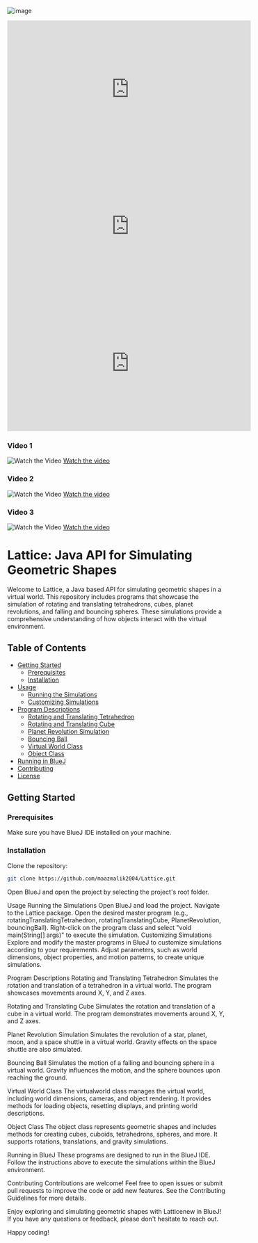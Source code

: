 ![image](https://github.com/maazmalik2004/Lattice-ASCII-based-3D-rendering/assets/128217421/c6691138-a826-46ed-a6f2-3a102f1d4bc4)
<iframe width="560" height="315" src="https://www.youtube.com/embed/mV583-0IyfI" frameborder="0" allowfullscreen></iframe>
<iframe width="560" height="315" src="https://www.youtube.com/embed/qDrFMk8I-2Q" frameborder="0" allowfullscreen></iframe>
<iframe width="560" height="315" src="https://www.youtube.com/embed/toLuPSYi8j4" frameborder="0" allowfullscreen></iframe>

### Video 1

![Watch the Video](http://img.youtube.com/vi/mV583-0IyfI/0.jpg)
[Watch the video](https://youtu.be/mV583-0IyfI)

### Video 2

![Watch the Video](http://img.youtube.com/vi/qDrFMk8I-2Q/0.jpg)
[Watch the video](https://youtu.be/qDrFMk8I-2Q)

### Video 3

![Watch the Video](http://img.youtube.com/vi/toLuPSYi8j4/0.jpg)
[Watch the video](https://youtu.be/toLuPSYi8j4?si=SjQdg78B7JuJNi7B)


# Lattice: Java API for Simulating Geometric Shapes

Welcome to Lattice, a Java based API for simulating geometric shapes in a virtual world. This repository includes programs that showcase the simulation of rotating and translating tetrahedrons, cubes, planet revolutions, and falling and bouncing spheres. These simulations provide a comprehensive understanding of how objects interact with the virtual environment.

## Table of Contents
- [Getting Started](#getting-started)
  - [Prerequisites](#prerequisites)
  - [Installation](#installation)
- [Usage](#usage)
  - [Running the Simulations](#running-the-simulations)
  - [Customizing Simulations](#customizing-simulations)
- [Program Descriptions](#program-descriptions)
  - [Rotating and Translating Tetrahedron](#rotating-and-translating-tetrahedron)
  - [Rotating and Translating Cube](#rotating-and-translating-cube)
  - [Planet Revolution Simulation](#planet-revolution-simulation)
  - [Bouncing Ball](#bouncing-ball)
  - [Virtual World Class](#virtual-world-class)
  - [Object Class](#object-class)
- [Running in BlueJ](#running-in-bluej)
- [Contributing](#contributing)
- [License](#license)

## Getting Started

### Prerequisites
Make sure you have BlueJ IDE installed on your machine.

### Installation
Clone the repository:

```bash
git clone https://github.com/maazmalik2004/Lattice.git
```

Open BlueJ and open the project by selecting the project's root folder.

Usage
Running the Simulations
Open BlueJ and load the project.
Navigate to the Lattice package.
Open the desired master program (e.g., rotatingTranslatingTetrahedron, rotatingTranslatingCube, PlanetRevolution, bouncingBall).
Right-click on the program class and select "void main(String[] args)" to execute the simulation.
Customizing Simulations
Explore and modify the master programs in BlueJ to customize simulations according to your requirements. Adjust parameters, such as world dimensions, object properties, and motion patterns, to create unique simulations.

Program Descriptions
Rotating and Translating Tetrahedron
Simulates the rotation and translation of a tetrahedron in a virtual world. The program showcases movements around X, Y, and Z axes.

Rotating and Translating Cube
Simulates the rotation and translation of a cube in a virtual world. The program demonstrates movements around X, Y, and Z axes.

Planet Revolution Simulation
Simulates the revolution of a star, planet, moon, and a space shuttle in a virtual world. Gravity effects on the space shuttle are also simulated.

Bouncing Ball
Simulates the motion of a falling and bouncing sphere in a virtual world. Gravity influences the motion, and the sphere bounces upon reaching the ground.

Virtual World Class
The virtualworld class manages the virtual world, including world dimensions, cameras, and object rendering. It provides methods for loading objects, resetting displays, and printing world descriptions.

Object Class
The object class represents geometric shapes and includes methods for creating cubes, cuboids, tetrahedrons, spheres, and more. It supports rotations, translations, and gravity simulations.

Running in BlueJ
These programs are designed to run in the BlueJ IDE. Follow the instructions above to execute the simulations within the BlueJ environment.

Contributing
Contributions are welcome! Feel free to open issues or submit pull requests to improve the code or add new features. See the Contributing Guidelines for more details.

Enjoy exploring and simulating geometric shapes with Latticenew in BlueJ! If you have any questions or feedback, please don't hesitate to reach out.

Happy coding!
